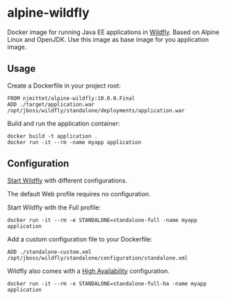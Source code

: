 alpine-wildfly
==============
Docker image for running Java EE applications in [Wildfly](http://www.wildfly.org/). Based on Alpine Linux and OpenJDK. Use this image as base image for you application image.

Usage
--------

Create a Dockerfile in your project root:
~~~~
FROM njmittet/alpine-wildfly:10.0.0.Final
ADD ./target/application.war /opt/jboss/wildfly/standalone/deployments/application.war
~~~~

Build and run the application container:
~~~~
docker build -t application .
docker run -it --rm -name myapp application
~~~~

Configuration
-------------
[Start Wildfly](https://docs.jboss.org/author/display/WFLY10/Getting+Started+Guide#GettingStartedGuid0e-StartingWildFly10) with different configurations.

The default Web profile requires no configuration.

Start Wildfly with the Full profile: 
~~~~
docker run -it --rm -e STANDALONE=standalone-full -name myapp application  
~~~~

Add a custom configuration file to your Dockerfile:
~~~~
ADD ./standalone-custom.xml /opt/jboss/wildfly/standalone/configuration/standalone.xml
~~~~

Wildfly also comes with a [High Availability](https://docs.jboss.org/author/display/WFLY10/High+Availability+Guide) configuration.
~~~~
docker run -it --rm -e STANDALONE=standalone-full-ha -name myapp application  
~~~~
